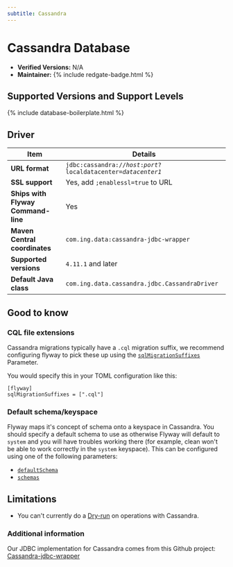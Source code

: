```yaml
---
subtitle: Cassandra
---
```


# Cassandra Database

- **Verified Versions:** N/A
- **Maintainer:** {% include redgate-badge.html %}

## Supported Versions and Support Levels

{% include database-boilerplate.html %}

## Driver

| Item                               | Details                                                                                  |
|------------------------------------|------------------------------------------------------------------------------------------|
| **URL format**                     | <code>jdbc:cassandra://<i>host</i>:<i>port</i>?localdatacenter=<i>datacenter1</i></code> |
| **SSL support**                    | Yes, add `;enablessl=true` to URL                                                        |
| **Ships with Flyway Command-line** | Yes                                                                                      |
| **Maven Central coordinates**      | `com.ing.data:cassandra-jdbc-wrapper`                                                    |
| **Supported versions**             | `4.11.1` and later                                                                       |
| **Default Java class**             | `com.ing.data.cassandra.jdbc.CassandraDriver`                                            |

## Good to know

### CQL file extensions

Cassandra migrations typically have a `.cql` migration suffix, we recommend configuring flyway to pick these up using the [`sqlMigrationSuffixes`](<Configuration/Flyway Namespace/Flyway SQL Migration Suffixes Setting>) Parameter.

You would specify this in your TOML configuration like this:

```
[flyway]
sqlMigrationSuffixes = [".cql"]
```

### Default schema/keyspace

Flyway maps it's concept of schema onto a keyspace in Cassandra. You should specify a default schema to use as otherwise Flyway will default to `system` and you will have troubles working there (for example, clean won't be able to work correctly in the `system` keyspace).
This can be configured using one of the following parameters:

- [`defaultSchema`](<Configuration/Flyway Namespace/Flyway Default Schema Setting>)
- [`schemas`](<Configuration/Environments Namespace/Environment Schemas Setting>)

## Limitations

- You can't currently do a [Dry-run](https://documentation.red-gate.com/flyway/flyway-concepts/migrations/migration-comand-dry-runs) on operations with Cassandra.

### Additional information

Our JDBC implementation for Cassandra comes from this Github project:
[Cassandra-jdbc-wrapper](https://github.com/ing-bank/cassandra-jdbc-wrapper)